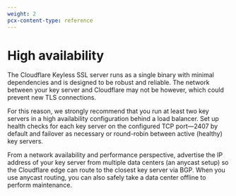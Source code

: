 ```yaml
---
weight: 2
pcx-content-type: reference
---
```


# High availability

The Cloudflare Keyless SSL server runs as a single binary with minimal dependencies and is designed to be robust and reliable. The network between your key server and Cloudflare may not be however, which could prevent new TLS connections.

For this reason, we strongly recommend that you run at least two key servers in a high availability configuration behind a load balancer. Set up health checks for each key server on the configured TCP port—2407 by default and failover as necessary or round-robin between active (healthy) key servers.

From a network availability and performance perspective, advertise the IP address of your key server from multiple data centers (an anycast setup) so the Cloudflare edge can route to the closest key server via BGP. When you use anycast routing, you can also safely take a data center offline to perform maintenance.
